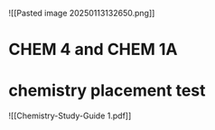 ![[Pasted image 20250113132650.png]]




# CHEM 4 and CHEM  1A



# chemistry placement test  
![[Chemistry-Study-Guide 1.pdf]]

## 